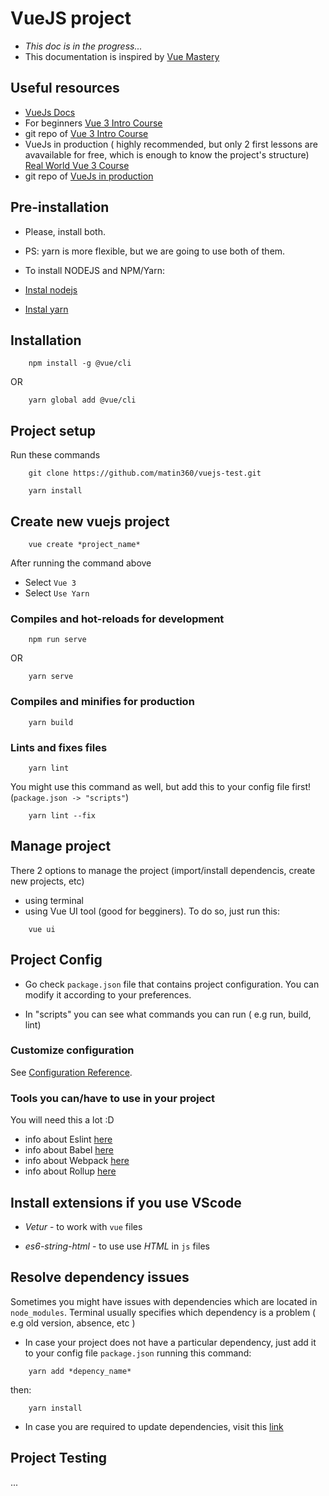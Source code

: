 # VueJS project

- *This doc is in the progress...*
- This documentation is inspired by [Vue Mastery](https://www.vuemastery.com/)

## Useful resources
- [VueJs Docs](https://vuejs.org/guide/introduction.html)
- For beginners [Vue 3 Intro Course](https://www.vuemastery.com/courses/intro-to-vue-3/forms-and-v-model-vue3)
- git repo of [Vue 3 Intro Course](https://github.com/Code-Pop/Intro-to-Vue-3)
- VueJs in production ( highly recommended, but only 2 first lessons are avavailable for free, which is enough to know the project's structure) [Real World Vue 3 Course](https://www.vuemastery.com/courses/real-world-vue3/vue-cli-creating-the-project)
- git repo of [VueJs in production](https://github.com/Code-Pop/real-world-vue)

## Pre-installation
- Please, install both.
- PS: yarn is more flexible, but we are going to use both of them.
- To install NODEJS and NPM/Yarn:

- [Instal nodejs](https://nodejs.org/en/download/)

- [Instal yarn](https://classic.yarnpkg.com/lang/en/docs/install/#windows-stable)

## Installation

```
    npm install -g @vue/cli
```
OR
```
    yarn global add @vue/cli
```

## Project setup

Run these commands

```
    git clone https://github.com/matin360/vuejs-test.git
```
```
    yarn install
```

## Create new vuejs project

```
    vue create *project_name*
```
After running the command above

- Select `Vue 3`
- Select `Use Yarn`

### Compiles and hot-reloads for development

```
    npm run serve
```
OR

```
    yarn serve
```

### Compiles and minifies for production
```
    yarn build
```

### Lints and fixes files
```
    yarn lint
```

You might use this command as well, but add this to your config file first! (`package.json -> "scripts"`)

```
    yarn lint --fix
```

## Manage project

There 2 options to manage the project (import/install dependencis, create new projects, etc)

- using terminal
- using Vue UI tool (good for begginers). To do so, just run this:

```
    vue ui
```

## Project Config

- Go check `package.json` file that contains project configuration. You can modify it according to your preferences.

- In "scripts" you can see what commands you can run ( e.g run, build, lint)

### Customize configuration
See [Configuration Reference](https://cli.vuejs.org/config/).

### Tools you can/have to use in your project

You will need this a lot :D

- info about Eslint [here](https://eslint.org/docs/user-guide/getting-started)
- info about Babel [here](https://babeljs.io/)
- info about Webpack [here](https://webpack.js.org/)
- info about Rollup [here](https://rollupjs.org/guide/en/)

## Install extensions if you use VScode

- *Vetur* - to work with `vue` files

- *es6-string-html* - to use use *HTML* in `js` files

## Resolve dependency issues

Sometimes you might have issues with dependencies which are located in `node_modules`. Terminal usually specifies which dependency is a problem ( e.g old version, absence, etc )

- In case your project does not have a particular dependency, just add it to your config file `package.json` running this command:
```
    yarn add *depency_name*
```
then:
```
    yarn install
```

- In case you are required to update dependencies, visit this [link](https://classic.yarnpkg.com/lang/en/docs/cli/upgrade/)

## Project Testing

...

